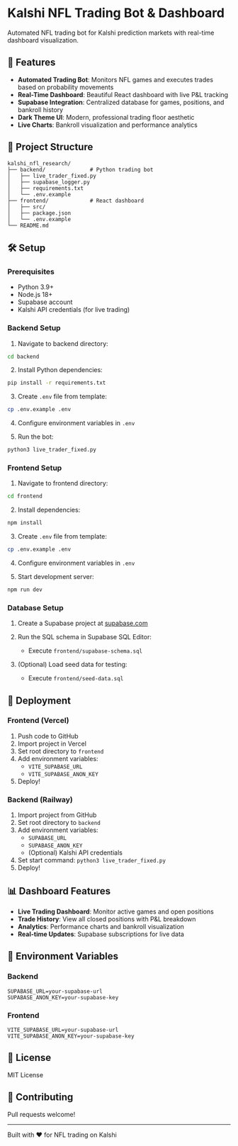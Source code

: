 # Kalshi NFL Trading Bot & Dashboard

Automated NFL trading bot for Kalshi prediction markets with real-time dashboard visualization.

## 🚀 Features

- **Automated Trading Bot**: Monitors NFL games and executes trades based on probability movements
- **Real-Time Dashboard**: Beautiful React dashboard with live P&L tracking
- **Supabase Integration**: Centralized database for games, positions, and bankroll history
- **Dark Theme UI**: Modern, professional trading floor aesthetic
- **Live Charts**: Bankroll visualization and performance analytics

## 📁 Project Structure

```
kalshi_nfl_research/
├── backend/              # Python trading bot
│   ├── live_trader_fixed.py
│   ├── supabase_logger.py
│   ├── requirements.txt
│   └── .env.example
├── frontend/             # React dashboard
│   ├── src/
│   ├── package.json
│   └── .env.example
└── README.md
```

## 🛠️ Setup

### Prerequisites

- Python 3.9+
- Node.js 18+
- Supabase account
- Kalshi API credentials (for live trading)

### Backend Setup

1. Navigate to backend directory:
```bash
cd backend
```

2. Install Python dependencies:
```bash
pip install -r requirements.txt
```

3. Create `.env` file from template:
```bash
cp .env.example .env
```

4. Configure environment variables in `.env`

5. Run the bot:
```bash
python3 live_trader_fixed.py
```

### Frontend Setup

1. Navigate to frontend directory:
```bash
cd frontend
```

2. Install dependencies:
```bash
npm install
```

3. Create `.env` file from template:
```bash
cp .env.example .env
```

4. Configure environment variables in `.env`

5. Start development server:
```bash
npm run dev
```

### Database Setup

1. Create a Supabase project at [supabase.com](https://supabase.com)

2. Run the SQL schema in Supabase SQL Editor:
   - Execute `frontend/supabase-schema.sql`
   
3. (Optional) Load seed data for testing:
   - Execute `frontend/seed-data.sql`

## 🚢 Deployment

### Frontend (Vercel)

1. Push code to GitHub
2. Import project in Vercel
3. Set root directory to `frontend`
4. Add environment variables:
   - `VITE_SUPABASE_URL`
   - `VITE_SUPABASE_ANON_KEY`
5. Deploy!

### Backend (Railway)

1. Import project from GitHub
2. Set root directory to `backend`
3. Add environment variables:
   - `SUPABASE_URL`
   - `SUPABASE_ANON_KEY`
   - (Optional) Kalshi API credentials
4. Set start command: `python3 live_trader_fixed.py`
5. Deploy!

## 📊 Dashboard Features

- **Live Trading Dashboard**: Monitor active games and open positions
- **Trade History**: View all closed positions with P&L breakdown
- **Analytics**: Performance charts and bankroll visualization
- **Real-time Updates**: Supabase subscriptions for live data

## 🔐 Environment Variables

### Backend
```env
SUPABASE_URL=your-supabase-url
SUPABASE_ANON_KEY=your-supabase-key
```

### Frontend
```env
VITE_SUPABASE_URL=your-supabase-url
VITE_SUPABASE_ANON_KEY=your-supabase-key
```

## 📝 License

MIT License

## 🤝 Contributing

Pull requests welcome! 

---

Built with ❤️ for NFL trading on Kalshi
